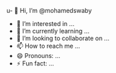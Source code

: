 u- 👋 Hi, I’m @mohamedswaby
- 👀 I’m interested in ...
- 🌱 I’m currently learning ...
- 💞️ I’m looking to collaborate on ...
- 📫 How to reach me ...
- 😄 Pronouns: ...
- ⚡ Fun fact: ...

<!---
mohamedswaby/mohamedswaby is a ✨ special ✨ repository because its `README.md` (this file) appears on your GitHub profile.
You can click the Preview link to take a look at your changes.
--->
